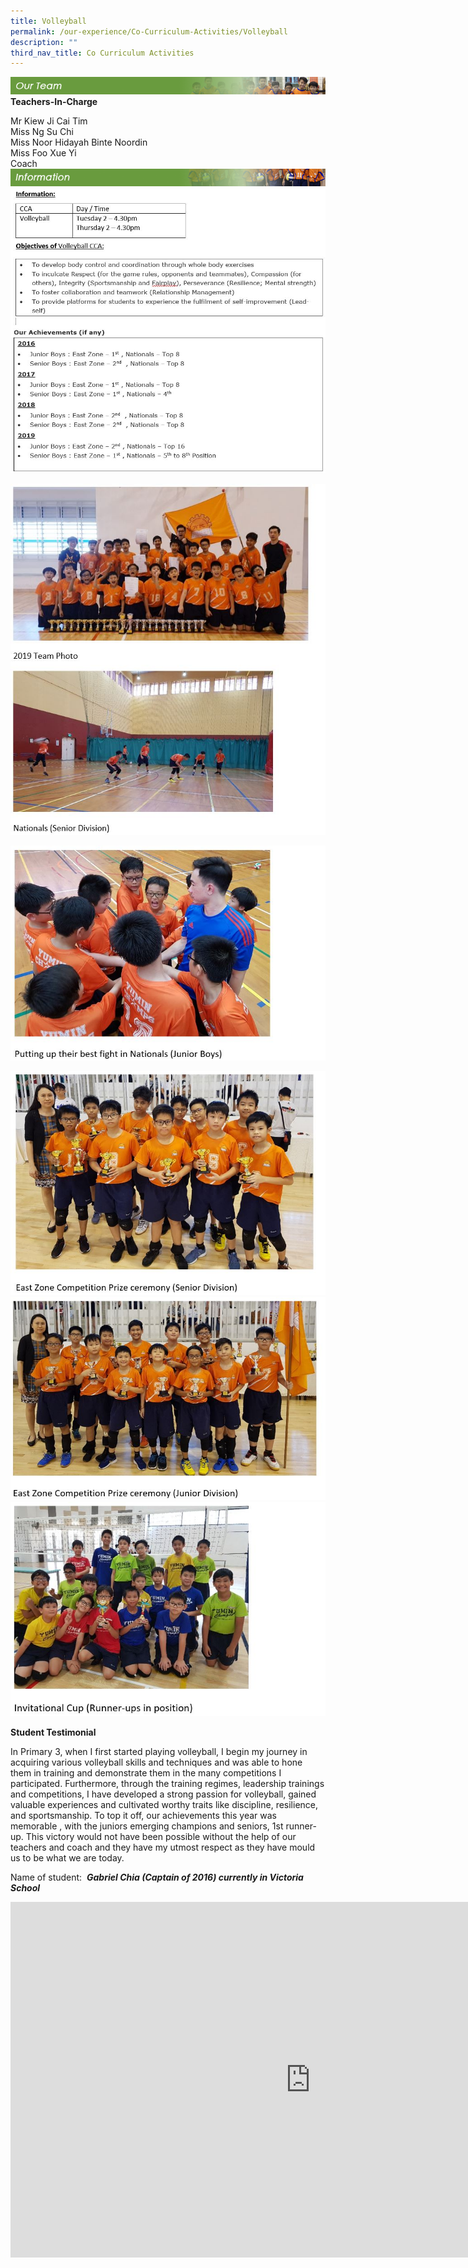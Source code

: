 ```yaml
---
title: Volleyball
permalink: /our-experience/Co-Curriculum-Activities/Volleyball
description: ""
third_nav_title: Co Curriculum Activities
---
```

![](/images/ourteam_volleyball.png)
**Teachers-In-Charge**  
  
Mr Kiew Ji Cai Tim  
Miss Ng Su Chi  
Miss Noor Hidayah Binte Noordin  
Miss Foo Xue Yi  
Coach
![](/images/information_volleyball.png)
![](/images/Volleyball2020a.jpeg)

![](/images/Volleyball2020b.jpeg)

![](/images/Volleyball2020c.jpeg)

![](/images/Volleyball2020d.jpeg)
![](/images/Volleyball2020e.jpeg)
![](/images/Volleyball2020f.jpeg)

**Student Testimonial**

  

In Primary 3, when I first started playing volleyball, I begin my journey in acquiring various volleyball skills and techniques and was able to hone them in training and demonstrate them in the many competitions I participated. Furthermore, through the training regimes, leadership trainings and competitions, I have developed a strong passion for volleyball, gained valuable experiences and cultivated worthy traits like discipline, resilience, and sportsmanship. To top it off, our achievements this year was memorable , with the juniors emerging champions and seniors, 1st runner-up. This victory would not have been possible without the help of our teachers and coach and they have my utmost respect as they have mould us to be what we are today.

  

Name of student:&nbsp; **_Gabriel Chia (Captain of 2016) currently in Victoria School_**

<iframe allowfullscreen="true" height="569" width="960" frameborder="0" src="https://docs.google.com/presentation/d/e/2PACX-1vSJeLSNeG7FS8vm3hCyOvCUJbDOCKvei2taC2EjHTHhlxULq-dDEyBFofGOUQarjhUMgNAQb_OBPgHP/embed?start=false&amp;loop=false&amp;delayms=3000"></iframe>